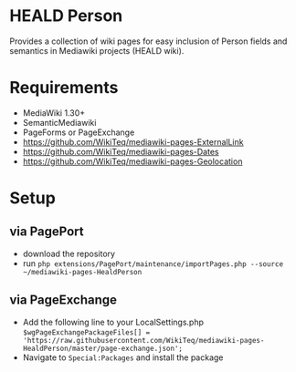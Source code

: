 # HEALD Person

Provides a collection of wiki pages for easy inclusion of Person fields and semantics in Mediawiki projects (HEALD wiki).

# Requirements

* MediaWiki 1.30+
* SemanticMediawiki
* PageForms or PageExchange
* https://github.com/WikiTeq/mediawiki-pages-ExternalLink
* https://github.com/WikiTeq/mediawiki-pages-Dates
* https://github.com/WikiTeq/mediawiki-pages-Geolocation

# Setup

## via PagePort 

* download the repository
* run `php extensions/PagePort/maintenance/importPages.php --source ~/mediawiki-pages-HealdPerson`

## via PageExchange

* Add the following line to your LocalSettings.php `$wgPageExchangePackageFiles[] = 'https://raw.githubusercontent.com/WikiTeq/mediawiki-pages-HealdPerson/master/page-exchange.json';`
* Navigate to `Special:Packages` and install the package
